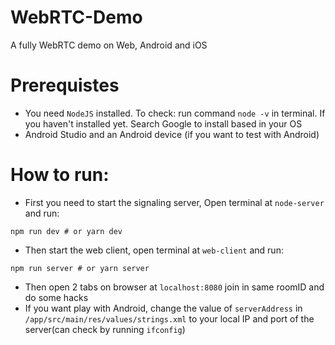 # WebRTC-Demo
A fully WebRTC demo on Web, Android and iOS

# Prerequistes
 - You need `NodeJS` installed. To check: run command `node -v` in terminal. If you haven't installed yet. Search Google to install based in your OS
 - Android Studio and an Android device (if you want to test with Android)
 
# How to run:
- First you need to start the signaling server, Open terminal at `node-server` and run:
```
npm run dev # or yarn dev
```
- Then start the web client, open terminal at `web-client` and run:
```
npm run server # or yarn server
```
- Then open 2 tabs on browser at `localhost:8080` join in same roomID and do some hacks
- If you want play with Android, change the value of `serverAddress` in `/app/src/main/res/values/strings.xml` to your local IP and port of the server(can check by running `ifconfig`)
